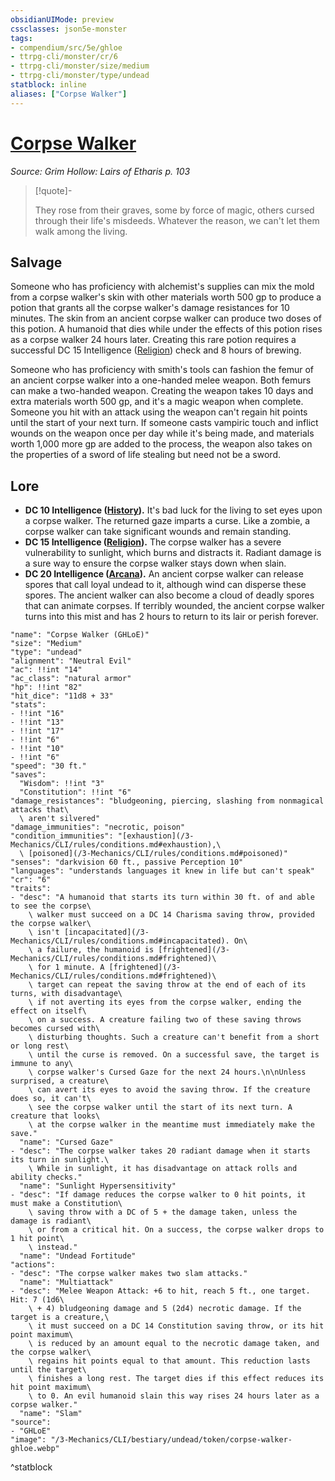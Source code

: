 ```yaml
---
obsidianUIMode: preview
cssclasses: json5e-monster
tags:
- compendium/src/5e/ghloe
- ttrpg-cli/monster/cr/6
- ttrpg-cli/monster/size/medium
- ttrpg-cli/monster/type/undead
statblock: inline
aliases: ["Corpse Walker"]
---
```

# [Corpse Walker](3-Mechanics\CLI\bestiary\undead/corpse-walker-ghloe.md)
*Source: Grim Hollow: Lairs of Etharis p. 103*  

> [!quote]-  
> 
> They rose from their graves, some by force of magic, others cursed through their life's misdeeds. Whatever the reason, we can't let them walk among the living.

## Salvage

Someone who has proficiency with alchemist's supplies can mix the mold from a corpse walker's skin with other materials worth 500 gp to produce a potion that grants all the corpse walker's damage resistances for 10 minutes. The skin from an ancient corpse walker can produce two doses of this potion. A humanoid that dies while under the effects of this potion rises as a corpse walker 24 hours later. Creating this rare potion requires a successful DC 15 Intelligence ([Religion](/3-Mechanics/CLI/rules/skills.md#Religion)) check and 8 hours of brewing.

Someone who has proficiency with smith's tools can fashion the femur of an ancient corpse walker into a one-handed melee weapon. Both femurs can make a two-handed weapon. Creating the weapon takes 10 days and extra materials worth 500 gp, and it's a magic weapon when complete. Someone you hit with an attack using the weapon can't regain hit points until the start of your next turn. If someone casts vampiric touch and inflict wounds on the weapon once per day while it's being made, and materials worth 1,000 more gp are added to the process, the weapon also takes on the properties of a sword of life stealing but need not be a sword.

## Lore

- **DC 10 Intelligence ([History](/3-Mechanics/CLI/rules/skills.md#History)).** It's bad luck for the living to set eyes upon a corpse walker. The returned gaze imparts a curse. Like a zombie, a corpse walker can take significant wounds and remain standing.  
- **DC 15 Intelligence ([Religion](/3-Mechanics/CLI/rules/skills.md#Religion)).** The corpse walker has a severe vulnerability to sunlight, which burns and distracts it. Radiant damage is a sure way to ensure the corpse walker stays down when slain.  
- **DC 20 Intelligence ([Arcana](/3-Mechanics/CLI/rules/skills.md#Arcana)).** An ancient corpse walker can release spores that call loyal undead to it, although wind can disperse these spores. The ancient walker can also become a cloud of deadly spores that can animate corpses. If terribly wounded, the ancient corpse walker turns into this mist and has 2 hours to return to its lair or perish forever.  

```statblock
"name": "Corpse Walker (GHLoE)"
"size": "Medium"
"type": "undead"
"alignment": "Neutral Evil"
"ac": !!int "14"
"ac_class": "natural armor"
"hp": !!int "82"
"hit_dice": "11d8 + 33"
"stats":
- !!int "16"
- !!int "13"
- !!int "17"
- !!int "6"
- !!int "10"
- !!int "6"
"speed": "30 ft."
"saves":
  "Wisdom": !!int "3"
  "Constitution": !!int "6"
"damage_resistances": "bludgeoning, piercing, slashing from nonmagical attacks that\
  \ aren't silvered"
"damage_immunities": "necrotic, poison"
"condition_immunities": "[exhaustion](/3-Mechanics/CLI/rules/conditions.md#exhaustion),\
  \ [poisoned](/3-Mechanics/CLI/rules/conditions.md#poisoned)"
"senses": "darkvision 60 ft., passive Perception 10"
"languages": "understands languages it knew in life but can't speak"
"cr": "6"
"traits":
- "desc": "A humanoid that starts its turn within 30 ft. of and able to see the corpse\
    \ walker must succeed on a DC 14 Charisma saving throw, provided the corpse walker\
    \ isn't [incapacitated](/3-Mechanics/CLI/rules/conditions.md#incapacitated). On\
    \ a failure, the humanoid is [frightened](/3-Mechanics/CLI/rules/conditions.md#frightened)\
    \ for 1 minute. A [frightened](/3-Mechanics/CLI/rules/conditions.md#frightened)\
    \ target can repeat the saving throw at the end of each of its turns, with disadvantage\
    \ if not averting its eyes from the corpse walker, ending the effect on itself\
    \ on a success. A creature failing two of these saving throws becomes cursed with\
    \ disturbing thoughts. Such a creature can't benefit from a short or long rest\
    \ until the curse is removed. On a successful save, the target is immune to any\
    \ corpse walker's Cursed Gaze for the next 24 hours.\n\nUnless surprised, a creature\
    \ can avert its eyes to avoid the saving throw. If the creature does so, it can't\
    \ see the corpse walker until the start of its next turn. A creature that looks\
    \ at the corpse walker in the meantime must immediately make the save."
  "name": "Cursed Gaze"
- "desc": "The corpse walker takes 20 radiant damage when it starts its turn in sunlight.\
    \ While in sunlight, it has disadvantage on attack rolls and ability checks."
  "name": "Sunlight Hypersensitivity"
- "desc": "If damage reduces the corpse walker to 0 hit points, it must make a Constitution\
    \ saving throw with a DC of 5 + the damage taken, unless the damage is radiant\
    \ or from a critical hit. On a success, the corpse walker drops to 1 hit point\
    \ instead."
  "name": "Undead Fortitude"
"actions":
- "desc": "The corpse walker makes two slam attacks."
  "name": "Multiattack"
- "desc": "Melee Weapon Attack: +6 to hit, reach 5 ft., one target. Hit: 7 (1d6\
    \ + 4) bludgeoning damage and 5 (2d4) necrotic damage. If the target is a creature,\
    \ it must succeed on a DC 14 Constitution saving throw, or its hit point maximum\
    \ is reduced by an amount equal to the necrotic damage taken, and the corpse walker\
    \ regains hit points equal to that amount. This reduction lasts until the target\
    \ finishes a long rest. The target dies if this effect reduces its hit point maximum\
    \ to 0. An evil humanoid slain this way rises 24 hours later as a corpse walker."
  "name": "Slam"
"source":
- "GHLoE"
"image": "/3-Mechanics/CLI/bestiary/undead/token/corpse-walker-ghloe.webp"
```
^statblock
